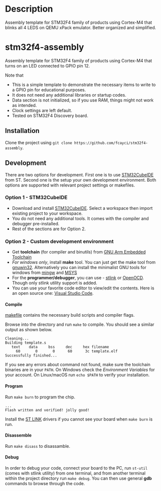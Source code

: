# Description

Assembly template for STM32F4 family of products using Cortex-M4 that blinks all 4 LEDS on QEMU xPack emulator.
Better organized and simplified.


# stm32f4-assembly

Assembly template for STM32F4 family of products using Cortex-M4 that turns on an LED connected to GPIO pin 12.

Note that

- This is a simple template to demonstrate the necessary items to write to a GPIO pin for educational purposes.
- It does not need any additional libraries or startup codes.
- Data section is not initialized, so if you use RAM, things might not work as intended.
- Clock settings are left default.
- Tested on STM32F4 Discovery board.

## Installation

Clone the project using `git clone https://github.com/fcayci/stm32f4-assembly`.

## Development

There are two options for development. First one is to use [STM32CubeIDE](https://www.st.com/en/development-tools/stm32cubeide.html) from ST. Second one is the setup your own development environment. Both options are supported with relevant project settings or makefiles.

### Option 1 - STM32CubeIDE

- Download and install [STM32CubeIDE](https://www.st.com/en/development-tools/stm32cubeide.html). Select a workspace then import existing project to your workspace.
- You do not need any additional tools. It comes with the compiler and debugger pre-installed.
- Rest of the sections are for Option 2.

### Option 2 - Custom development environment

- Get **toolchain** (for compiler and binutils) from [GNU Arm Embedded Toolchain](https://developer.arm.com/open-source/gnu-toolchain/gnu-rm/downloads)
- *For windows only*, install **make** tool. You can just get the make tool from [gnuwin32](http://gnuwin32.sourceforge.net/packages/make.htm). Alternatively you can install the minimalist GNU tools for windows from [mingw](https://mingw-w64.org/) and [MSYS](https://www.msys2.org/)
- For the **programmer/debugger**, you can use - [stlink](https://github.com/texane/stlink) or [OpenOCD](http://openocd.org/). Though only stlink utility support is added.
- You can use your favorite code editor to view/edit the contents. Here is an open source one: [Visual Studio Code](https://code.visualstudio.com/).

#### Compile

[makefile](makefile) contains the necessary build scripts and compiler flags.

Browse into the directory and run `make` to compile. You should see a similar output as shown below.
```
Cleaning...
Building template.s
   text    data     bss     dec     hex filename
     60       0       0      60      3c template.elf
Successfully finished...
```

If you see any errors about command not found, make sure the toolchain binaries are in your `PATH`. On Windows check the *Environment Variables* for your account. On Linux/macOS run `echo $PATH` to verify your installation.

#### Program

Run `make burn` to program the chip.

```
...
Flash written and verified! jolly good!
```

Install the [ST LINK](https://www.st.com/en/development-tools/st-link-v2.html) drivers if you cannot see your board when `make burn` is run.

#### Disassemble

Run `make disass` to disassamble.

#### Debug

In order to debug your code, connect your board to the PC, run `st-util` (comes with stlink utility) from one terminal, and from another terminal within the project directory run `make debug`. You can then use general **gdb** commands to browse through the code.
